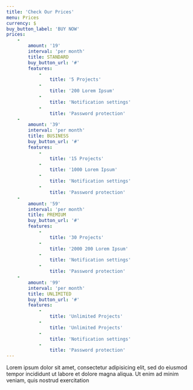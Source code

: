```yaml
---
title: 'Check Our Prices'
menu: Prices
currency: $
buy_button_label: 'BUY NOW'
prices:
    -
        amount: '19'
        interval: 'per month'
        title: STANDARD
        buy_button_url: '#'
        features:
            -
                title: '5 Projects'
            -
                title: '200 Lorem Ipsum'
            -
                title: 'Notification settings'
            -
                title: 'Password protection'
    -
        amount: '39'
        interval: 'per month'
        title: BUSINESS
        buy_button_url: '#'
        features:
            -
                title: '15 Projects'
            -
                title: '1000 Lorem Ipsum'
            -
                title: 'Notification settings'
            -
                title: 'Password protection'
    -
        amount: '59'
        interval: 'per month'
        title: PREMIUM
        buy_button_url: '#'
        features:
            -
                title: '30 Projects'
            -
                title: '2000 200 Lorem Ipsum'
            -
                title: 'Notification settings'
            -
                title: 'Password protection'
    -
        amount: '99'
        interval: 'per month'
        title: UNLIMITED
        buy_button_url: '#'
        features:
            -
                title: 'Unlimited Projects'
            -
                title: 'Unlimited Projects'
            -
                title: 'Notification settings'
            -
                title: 'Password protection'
---
```


Lorem ipsum dolor sit amet, consectetur adipisicing elit, sed do eiusmod tempor incididunt ut labore et
dolore magna aliqua. Ut enim ad minim veniam, quis nostrud exercitation
